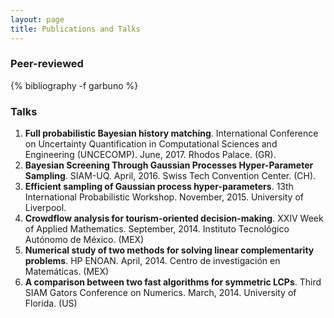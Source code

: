 ```yaml
---
layout: page
title: Publications and Talks
---
```


### Peer-reviewed

{% bibliography -f garbuno %}

### Talks  

1. **Full probabilistic Bayesian history matching**. International Conference on Uncertainty Quantification in Computational Sciences and Engineering (UNCECOMP). June, 2017. Rhodos Palace. (GR).  
1. **Bayesian Screening Through Gaussian Processes Hyper-Parameter Sampling**. SIAM-UQ. April, 2016. Swiss Tech Convention Center. (CH).  
1. **Efficient sampling of Gaussian process hyper-parameters**. 13th International Probabilistic Workshop. November, 2015. University of Liverpool. 
2. **Crowdflow analysis for tourism-oriented decision-making**. XXIV Week of Applied Mathematics. September, 2014. Instituto Tecnológico Autónomo de México. (MEX)  
3. **Numerical study of two methods for solving linear complementarity problems**. HP ENOAN. April,  2014. Centro de investigación en Matemáticas. (MEX)  
4. **A comparison between two fast algorithms for symmetric LCPs**. Third SIAM Gators Conference on Numerics. March, 2014. University of Florida. (US)  